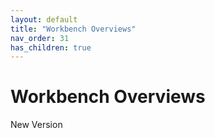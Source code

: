 ```yaml
---
layout: default
title: "Workbench Overviews"
nav_order: 31
has_children: true
---
```

# Workbench Overviews

New Version
  
